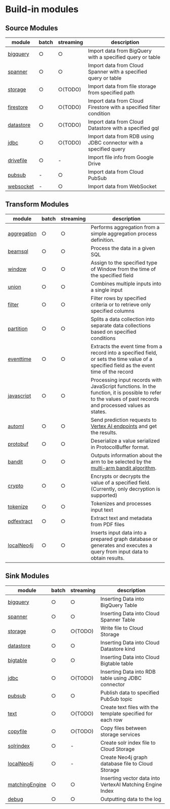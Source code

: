 # Build-in modules

## Source Modules

| module                           | batch | streaming | description                                                        |
|----------------------------------|-------|-----------|--------------------------------------------------------------------|
| [bigquery](source/bigquery.md)   | ○     | ○         | Import data from BigQuery with a specified query or table          |
| [spanner](source/spanner.md)     | ○     | ○         | Import data from Cloud Spanner with a specified query or table     |
| [storage](source/storage.md)     | ○     | ○(TODO)   | Import data from file storage from specified path                  |
| [firestore](source/firestore.md) | ○     | ○(TODO)   | Import data from Cloud Firestore with a specified filter condition |
| [datastore](source/datastore.md) | ○     | ○(TODO)   | Import data from Cloud Datastore with a specified gql              |
| [jdbc](source/jdbc.md)           | ○     | ○(TODO)   | Import data from RDB using JDBC connector with a specified query   |
| [drivefile](source/drivefile.md) | ○     | -         | Import file info from Google Drive                                 |
| [pubsub](source/pubsub.md)       | -     | ○         | Import data from Cloud PubSub                                      |
| [websocket](source/websocket.md) | -     | ○         | Import data from WebSocket                                         |

## Transform Modules

| module                                  | batch | streaming | description                                                                                                                                                |
|-----------------------------------------|-------|-----------|------------------------------------------------------------------------------------------------------------------------------------------------------------|
| [aggregation](transform/aggregation.md) | ○     | ○         | Performs aggregation from a simple aggregation process definition.                                                                                         |
| [beamsql](transform/beamsql.md)         | ○     | ○         | Process the data in a given SQL                                                                                                                            |
| [window](transform/window.md)           | ○     | ○         | Assign to the specified type of Window from the time of the specified field                                                                                |
| [union](transform/union.md)             | ○     | ○         | Combines multiple inputs into a single input                                                                                                               |
| [filter](transform/filter.md)           | ○     | ○         | Filter rows by specified criteria or to retrieve only specified columns                                                                                    |
| [partition](transform/partition.md)     | ○     | ○         | Splits a data collection into separate data collections based on specified conditions                                                                      |
| [eventtime](transform/eventtime.md)     | ○     | ○         | Extracts the event time from a record into a specified field, or sets the time value of a specified field as the event time of the record                  |
| [javascript](transform/javascript.md)   | ○     | ○         | Processing input records with JavaScript functions. In the function, it is possible to refer to the values of past records and processed values as states. |
| [automl](transform/automl.md)           | ○     | ○         | Send prediction requests to [Vertex AI endpoints](https://cloud.google.com/vertex-ai/docs/predictions/online-predictions-automl) and get the results.      |
| [protobuf](transform/protobuf.md)       | ○     | ○         | Deserialize a value serialized in ProtocolBuffer format.                                                                                                   |
| [bandit](transform/bandit.md)           | ○     | ○         | Outputs information about the arm to be selected by the [multi-arm bandit algorithm](https://en.wikipedia.org/wiki/Multi-armed_bandit).                    |
| [crypto](transform/crypto.md)           | ○     | ○         | Encrypts or decrypts the value of a specified field.(Currently, only decryption is supported)                                                              |
| [tokenize](transform/tokenize.md)       | ○     | ○         | Tokenizes and processes input text                                                                                                                         |
| [pdfextract](transform/pdfextract.md)   | ○     | ○         | Extract text and metadata from PDF files                                                                                                                   |
| [localNeo4j](transform/localneo4j.md)   | ○     | ○         | Inserts input data into a prepared graph database or generates and executes a query from input data to obtain results.                                     |

## Sink Modules

| module                                   | batch | streaming | description                                                |
|------------------------------------------|-------|-----------|------------------------------------------------------------|
| [bigquery](sink/bigquery.md)             | ○     | ○         | Inserting Data into BigQuery Table                         |
| [spanner](sink/spanner.md)               | ○     | ○         | Inserting Data into Cloud Spanner Table                    |
| [storage](sink/storage.md)               | ○     | ○(TODO)   | Write file to Cloud Storage                                |
| [datastore](sink/datastore.md)           | ○     | ○         | Inserting Data into Cloud Datastore kind                   |
| [bigtable](sink/bigtable.md)             | ○     | ○         | Inserting Data into Cloud Bigtable table                   |
| [jdbc](sink/jdbc.md)                     | ○     | ○(TODO)   | Inserting Data into RDB table using JDBC connector         |
| [pubsub](sink/pubsub.md)                 | ○     | ○         | Publish data to specified PubSub topic                     |
| [text](sink/text.md)                     | ○     | ○(TODO)   | Create text files with the template specified for each row |
| [copyfile](sink/copyfile.md)             | ○     | ○(TODO)   | Copy files between storage services                        |
| [solrindex](sink/solrindex.md)           | ○     | -         | Create solr index file to Cloud Storage                    |
| [localNeo4j](sink/localneo4j.md)         | ○     | -         | Create Neo4j graph database file to Cloud Storage          |
| [matchingEngine](sink/matchingengine.md) | ○     | ○         | Inserting vector data into VertexAI Matching Engine Index  |
| [debug](sink/debug.md)                   | ○     | ○         | Outputting data to the log                                 |
